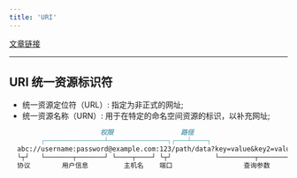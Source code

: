 ```yaml
---
title: 'URI'
---
```


[文章链接](https://segmentfault.com/a/1190000008900299)

***

## URI 统一资源标识符

* 统一资源定位符（URL）: 指定为非正式的网址; 
* 统一资源名称（URN）: 用于在特定的命名空间资源的标识，以补充网址; 

```md
                       权限                 路径
        ┌───────────────┴───────────────┐┌───┴────┐
  abc://username:password@example.com:123/path/data?key=value&key2=value2#fragid1
  └┬┘   └───────┬───────┘ └────┬────┘ └┬┘           └─────────┬─────────┘ └──┬──┘
  协议        用户信息         主机名    端口                  查询参数          片段
```
